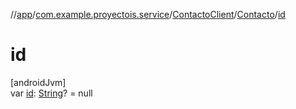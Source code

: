 //[app](../../../../index.md)/[com.example.proyectois.service](../../index.md)/[ContactoClient](../index.md)/[Contacto](index.md)/[id](id.md)

# id

[androidJvm]\
var [id](id.md): [String](https://kotlinlang.org/api/latest/jvm/stdlib/kotlin/-string/index.html)? = null
